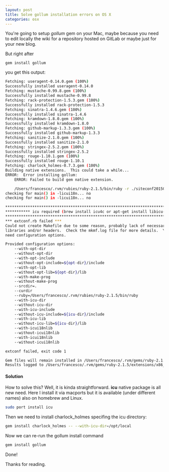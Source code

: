 ```yaml
---
layout: post
title: Solve gollum installation errors on OS X
categories: osx
---
```


You're going to setup *gollum* gem on your Mac, maybe because you need to edit locally the wiki for a repository hosted on GitLab or maybe just for your new blog.

But right after 

```
gem install gollum
```

you get this output:

```sh
Fetching: useragent-0.14.0.gem (100%)
Successfully installed useragent-0.14.0
Fetching: mustache-0.99.8.gem (100%)
Successfully installed mustache-0.99.8
Fetching: rack-protection-1.5.3.gem (100%)
Successfully installed rack-protection-1.5.3
Fetching: sinatra-1.4.6.gem (100%)
Successfully installed sinatra-1.4.6
Fetching: kramdown-1.8.0.gem (100%)
Successfully installed kramdown-1.8.0
Fetching: github-markup-1.3.3.gem (100%)
Successfully installed github-markup-1.3.3
Fetching: sanitize-2.1.0.gem (100%)
Successfully installed sanitize-2.1.0
Fetching: stringex-2.5.2.gem (100%)
Successfully installed stringex-2.5.2
Fetching: rouge-1.10.1.gem (100%)
Successfully installed rouge-1.10.1
Fetching: charlock_holmes-0.7.3.gem (100%)
Building native extensions.  This could take a while...
ERROR:  Error installing gollum:
    ERROR: Failed to build gem native extension.

    /Users/francesco/.rvm/rubies/ruby-2.1.5/bin/ruby -r ./siteconf20150923-5613-dmozac.rb extconf.rb
checking for main() in -licui18n... no
checking for main() in -licui18n... no

***************************************************************************************
*********** icu required (brew install icu4c or apt-get install libicu-dev) ***********
***************************************************************************************
*** extconf.rb failed ***
Could not create Makefile due to some reason, probably lack of necessary
libraries and/or headers.  Check the mkmf.log file for more details.  You may
need configuration options.

Provided configuration options:
    --with-opt-dir
    --without-opt-dir
    --with-opt-include
    --without-opt-include=${opt-dir}/include
    --with-opt-lib
    --without-opt-lib=${opt-dir}/lib
    --with-make-prog
    --without-make-prog
    --srcdir=.
    --curdir
    --ruby=/Users/francesco/.rvm/rubies/ruby-2.1.5/bin/ruby
    --with-icu-dir
    --without-icu-dir
    --with-icu-include
    --without-icu-include=${icu-dir}/include
    --with-icu-lib
    --without-icu-lib=${icu-dir}/lib
    --with-icui18nlib
    --without-icui18nlib
    --with-icui18nlib
    --without-icui18nlib

extconf failed, exit code 1

Gem files will remain installed in /Users/francesco/.rvm/gems/ruby-2.1.5/gems/charlock_holmes-0.7.3 for inspection.
Results logged to /Users/francesco/.rvm/gems/ruby-2.1.5/extensions/x86_64-darwin-14/2.1.0-static/charlock_holmes-0.7.3/gem_make.out
```

#### Solution

How to solve this? Well, it is kinda straightforward. **icu** native package is all new need. Here I install it via macports but it is available (under different names) also on homebrew and Linux.

```sh
sudo port install icu
```

Then we need to install charlock_holmes specifing the icu directory:

```sh
gem install charlock_holmes -- --with-icu-dir=/opt/local
```

Now we can re-run the gollum install command

```sh
gem install gollum
```

Done!

Thanks for reading.
